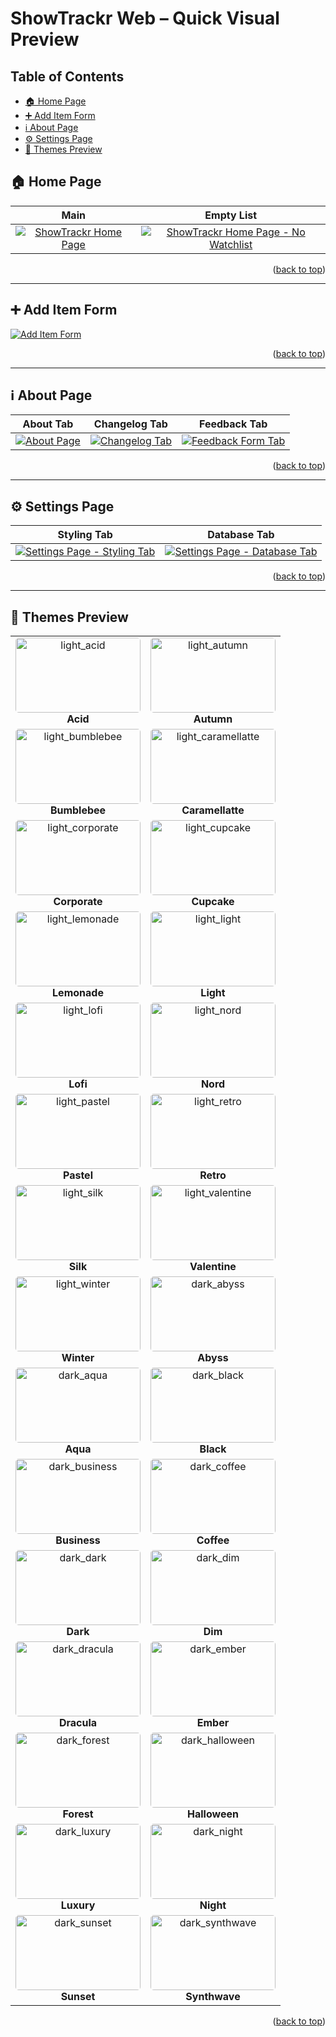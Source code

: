 # ShowTrackr Web – Quick Visual Preview

## Table of Contents

- [🏠 Home Page](#-home-page)
- [➕ Add Item Form](#-add-item-form)
- [ℹ️ About Page](#ℹ%EF%B8%8F-about-page)
- [⚙️ Settings Page](#%EF%B8%8F-settings-page)
- [🎨 Themes Preview](#-themes-preview)

## 🏠 Home Page

|                       Main                        |                                       Empty List                                       |
| :-----------------------------------------------: | :------------------------------------------------------------------------------------: |
| [![ShowTrackr Home Page](./home.png)](./home.png) | [![ShowTrackr Home Page - No Watchlist](./home_empty_list.png)](./home_empty_list.png) |

<p align="right">(<a href="#top">back to top</a>)</p>

---

## ➕ Add Item Form

[![Add Item Form](./add_item_form.png)](./add_item_form.png)

<p align="right">(<a href="#top">back to top</a>)</p>

---

## ℹ️ About Page

|                 About Tab                 |                          Changelog Tab                           |                            Feedback Tab                            |
| :---------------------------------------: | :--------------------------------------------------------------: | :----------------------------------------------------------------: |
| [![About Page](./about.png)](./about.png) | [![Changelog Tab](./about_changelog.png)](./about_changelog.png) | [![Feedback Form Tab](./about_feedback.png)](./about_feedback.png) |

<p align="right">(<a href="#top">back to top</a>)</p>

---

## ⚙️ Settings Page

|                                   Styling Tab                                    |                                    Database Tab                                     |
| :------------------------------------------------------------------------------: | :---------------------------------------------------------------------------------: |
| [![Settings Page - Styling Tab](./settings_styling.png)](./settings_styling.png) | [![Settings Page - Database Tab](./settings_database.png)](./settings_database.png) |

<p align="right">(<a href="#top">back to top</a>)</p>

---

## 🎨 Themes Preview

<div align="center">

<table>
  <tr>
    <td align="center"><a href="./themes_preview/light_acid.png"><img src="./themes_preview/light_acid.png" alt="light_acid" width="200" height="120" style="object-fit:cover; border-radius:5px;" /></a><br><b>Acid</b></td>
    <td align="center"><a href="./themes_preview/light_autumn.png"><img src="./themes_preview/light_autumn.png" alt="light_autumn" width="200" height="120" style="object-fit:cover; border-radius:5px;" /></a><br><b>Autumn</b></td>
  </tr>
  <tr>
    <td align="center"><a href="./themes_preview/light_bumblebee.png"><img src="./themes_preview/light_bumblebee.png" alt="light_bumblebee" width="200" height="120" style="object-fit:cover; border-radius:5px;" /></a><br><b>Bumblebee</b></td>
    <td align="center"><a href="./themes_preview/light_caramellatte.png"><img src="./themes_preview/light_caramellatte.png" alt="light_caramellatte" width="200" height="120" style="object-fit:cover; border-radius:5px;" /></a><br><b>Caramellatte</b></td>
  </tr>
  <tr>
    <td align="center"><a href="./themes_preview/light_corporate.png"><img src="./themes_preview/light_corporate.png" alt="light_corporate" width="200" height="120" style="object-fit:cover; border-radius:5px;" /></a><br><b>Corporate</b></td>
    <td align="center"><a href="./themes_preview/light_cupcake.png"><img src="./themes_preview/light_cupcake.png" alt="light_cupcake" width="200" height="120" style="object-fit:cover; border-radius:5px;" /></a><br><b>Cupcake</b></td>
  </tr>
  <tr>
    <td align="center"><a href="./themes_preview/light_lemonade.png"><img src="./themes_preview/light_lemonade.png" alt="light_lemonade" width="200" height="120" style="object-fit:cover; border-radius:5px;" /></a><br><b>Lemonade</b></td>
    <td align="center"><a href="./themes_preview/light_light.png"><img src="./themes_preview/light_light.png" alt="light_light" width="200" height="120" style="object-fit:cover; border-radius:5px;" /></a><br><b>Light</b></td>
  </tr>
  <tr>
    <td align="center"><a href="./themes_preview/light_lofi.png"><img src="./themes_preview/light_lofi.png" alt="light_lofi" width="200" height="120" style="object-fit:cover; border-radius:5px;" /></a><br><b>Lofi</b></td>
    <td align="center"><a href="./themes_preview/light_nord.png"><img src="./themes_preview/light_nord.png" alt="light_nord" width="200" height="120" style="object-fit:cover; border-radius:5px;" /></a><br><b>Nord</b></td>
  </tr>
  <tr>
    <td align="center"><a href="./themes_preview/light_pastel.png"><img src="./themes_preview/light_pastel.png" alt="light_pastel" width="200" height="120" style="object-fit:cover; border-radius:5px;" /></a><br><b>Pastel</b></td>
    <td align="center"><a href="./themes_preview/light_retro.png"><img src="./themes_preview/light_retro.png" alt="light_retro" width="200" height="120" style="object-fit:cover; border-radius:5px;" /></a><br><b>Retro</b></td>
  </tr>
  <tr>
    <td align="center"><a href="./themes_preview/light_silk.png"><img src="./themes_preview/light_silk.png" alt="light_silk" width="200" height="120" style="object-fit:cover; border-radius:5px;" /></a><br><b>Silk</b></td>
    <td align="center"><a href="./themes_preview/light_valentine.png"><img src="./themes_preview/light_valentine.png" alt="light_valentine" width="200" height="120" style="object-fit:cover; border-radius:5px;" /></a><br><b>Valentine</b></td>
  </tr>
  <tr>
    <td align="center"><a href="./themes_preview/light_winter.png"><img src="./themes_preview/light_winter.png" alt="light_winter" width="200" height="120" style="object-fit:cover; border-radius:5px;" /></a><br><b>Winter</b></td>
    <td align="center"><a href="./themes_preview/dark_abyss.png"><img src="./themes_preview/dark_abyss.png" alt="dark_abyss" width="200" height="120" style="object-fit:cover; border-radius:5px;" /></a><br><b>Abyss</b></td>
  </tr>
  <tr>
    <td align="center"><a href="./themes_preview/dark_aqua.png"><img src="./themes_preview/dark_aqua.png" alt="dark_aqua" width="200" height="120" style="object-fit:cover; border-radius:5px;" /></a><br><b>Aqua</b></td>
    <td align="center"><a href="./themes_preview/dark_black.png"><img src="./themes_preview/dark_black.png" alt="dark_black" width="200" height="120" style="object-fit:cover; border-radius:5px;" /></a><br><b>Black</b></td>
  </tr>
  <tr>
    <td align="center"><a href="./themes_preview/dark_business.png"><img src="./themes_preview/dark_business.png" alt="dark_business" width="200" height="120" style="object-fit:cover; border-radius:5px;" /></a><br><b>Business</b></td>
    <td align="center"><a href="./themes_preview/dark_coffee.png"><img src="./themes_preview/dark_coffee.png" alt="dark_coffee" width="200" height="120" style="object-fit:cover; border-radius:5px;" /></a><br><b>Coffee</b></td>
  </tr>
  <tr>
    <td align="center"><a href="./themes_preview/dark_dark.png"><img src="./themes_preview/dark_dark.png" alt="dark_dark" width="200" height="120" style="object-fit:cover; border-radius:5px;" /></a><br><b>Dark</b></td>
    <td align="center"><a href="./themes_preview/dark_dim.png"><img src="./themes_preview/dark_dim.png" alt="dark_dim" width="200" height="120" style="object-fit:cover; border-radius:5px;" /></a><br><b>Dim</b></td>
  </tr>
  <tr>
    <td align="center"><a href="./themes_preview/dark_dracula.png"><img src="./themes_preview/dark_dracula.png" alt="dark_dracula" width="200" height="120" style="object-fit:cover; border-radius:5px;" /></a><br><b>Dracula</b></td>
    <td align="center"><a href="./themes_preview/dark_ember.png"><img src="./themes_preview/dark_ember.png" alt="dark_ember" width="200" height="120" style="object-fit:cover; border-radius:5px;" /></a><br><b>Ember</b></td>
  </tr>
  <tr>
    <td align="center"><a href="./themes_preview/dark_forest.png"><img src="./themes_preview/dark_forest.png" alt="dark_forest" width="200" height="120" style="object-fit:cover; border-radius:5px;" /></a><br><b>Forest</b></td>
    <td align="center"><a href="./themes_preview/dark_halloween.png"><img src="./themes_preview/dark_halloween.png" alt="dark_halloween" width="200" height="120" style="object-fit:cover; border-radius:5px;" /></a><br><b>Halloween</b></td>
  </tr>
  <tr>
    <td align="center"><a href="./themes_preview/dark_luxury.png"><img src="./themes_preview/dark_luxury.png" alt="dark_luxury" width="200" height="120" style="object-fit:cover; border-radius:5px;" /></a><br><b>Luxury</b></td>
    <td align="center"><a href="./themes_preview/dark_night.png"><img src="./themes_preview/dark_night.png" alt="dark_night" width="200" height="120" style="object-fit:cover; border-radius:5px;" /></a><br><b>Night</b></td>
  </tr>
  <tr>
    <td align="center"><a href="./themes_preview/dark_sunset.png"><img src="./themes_preview/dark_sunset.png" alt="dark_sunset" width="200" height="120" style="object-fit:cover; border-radius:5px;" /></a><br><b>Sunset</b></td>
    <td align="center"><a href="./themes_preview/dark_synthwave.png"><img src="./themes_preview/dark_synthwave.png" alt="dark_synthwave" width="200" height="120" style="object-fit:cover; border-radius:5px;" /></a><br><b>Synthwave</b></td>
  </tr>
</table>

</div>

<p align="right">(<a href="#top">back to top</a>)</p>
